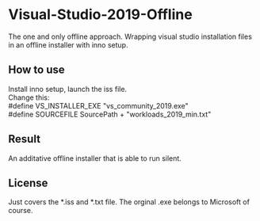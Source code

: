 # Visual-Studio-2019-Offline
The one and only offline approach. Wrapping visual studio installation files in an offline installer with inno setup.

## How to use
Install inno setup, launch the iss file.<br>
Change this:<br>
#define VS_INSTALLER_EXE "vs_community_2019.exe" <br>
#define SOURCEFILE SourcePath + "workloads_2019_min.txt" <br>

## Result
An additative offline installer that is able to run silent.

## License
Just covers the *.iss and *.txt file. The orginal .exe belongs to Microsoft of course.
